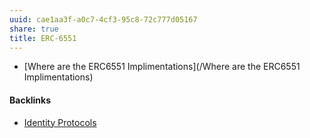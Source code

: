 ```yaml
---
uuid: cae1aa3f-a0c7-4cf3-95c8-72c777d05167
share: true
title: ERC-6551
---
```

* [Where are the ERC6551 Implimentations](/Where are the ERC6551 Implimentations)

#### Backlinks

* [Identity Protocols](/197d37c9-dd58-4222-8c98-9f63c043a77b)